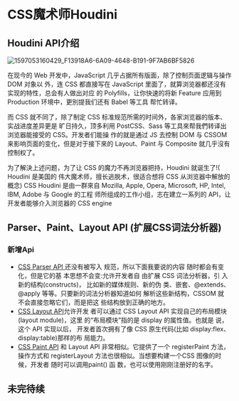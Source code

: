# CSS魔术师Houdini

## Houdini API介绍

![1597053160429_F13918A6-6A09-4648-B191-9F7AB6BF5826](/cssNote/1597053160429_F13918A6-6A09-4648-B191-9F7AB6BF5826.png)

在现今的 Web 开发中，JavaScript 几乎占据所有版面，除了控制页面逻辑与操作 DOM 对象以 外，连 CSS 都直接写在 JavaScript 里面了，就算浏览器都还沒有实现的特性，总会有人做出对应 的 Polyfills，让你快速的将新 Feature 应用到 Production 环境中，更別提我们还有 Babel 等工具 帮忙转译。

而 CSS 就不同了，除了制定 CSS 标准规范所需的时间外，各家浏览器的版本、实战进度差异更是 旷日持久，顶多利用 PostCSS、Sass 等工具來帮我們转译出浏览器能接受的 CSS。开发者们能操 作的就是通过 JS 去控制 DOM 与 CSSOM来影响页面的变化，但是对于接下來的 Layout、Paint 与 Composite 就几乎沒有控制权了。

为了解決上述问题，为了让 CSS 的魔力不再浏览器把持，Houdini 就诞生了!( Houdini 是美国的 伟大魔术师，擅长逃脱术，很适合想将 CSS 从浏览器中解放的概念)
 CSS Houdini 是由一群來自 Mozilla, Apple, Opera, Microsoft, HP, Intel, IBM, Adobe 与 Google 的工程 师所组成的工作小组，志在建立一系列的 API，让开发者能够介入浏览器的 CSS engine

## Parser、Paint、Layout API (扩展CSS词法分析器)

### 新增Api

- [CSS Parser API ](https://drafts.css-houdini.org/css-parser-api/)还没有被写入 规范，所以下面我要说的内容 随时都会有变化，但是它的基 本思想不会变:允许开发者自 由扩展 CSS 词法分析器，引 入新的结构(constructs)， 比如新的媒体规则、新的伪 类、嵌套、@extends、 @apply 等等。只要新的词法分析器知道如何 解析这些新结构，CSSOM 就 不会直接忽略它们，而是把这 些结构放到正确的地方。
- [CSS Layout API](https://drafts.css-houdini.org/css-layout-api/)允许开发 者可以通过 CSS Layout API 实现自己的布局模块 (layout module)，这里 的“布局模块”指的是 display 的属性值。也就是 说，这个 API 实现以后， 开发者首次拥有了像 CSS 原生代码(比如 display:flex、 display:table)那样的布 局能力。
- [CSS Paint API](https://drafts.css-houdini.org/css-paint-api/) 和 Layout API 非常相似。它提供了一个 registerPaint 方法，操作方式和 registerLayout 方法也很相似。当想要构建一个CSS 图像的时候，开发者 随时可以调用paint() 函 数，也可以使用刚刚注册好的名字。

## 未完待续

